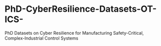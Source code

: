 # PhD-CyberResilience-Datasets-OT-ICS-
PhD Datasets on Cyber Resilience for Manufacturing Safety-Critical, Complex-Industrial Control Systems 
